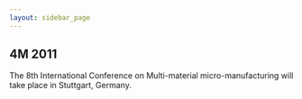 ```yaml
---
layout: sidebar_page
---
```


## 4M 2011

The 8th International Conference on Multi-material micro-manufacturing will take place in Stuttgart,  Germany.